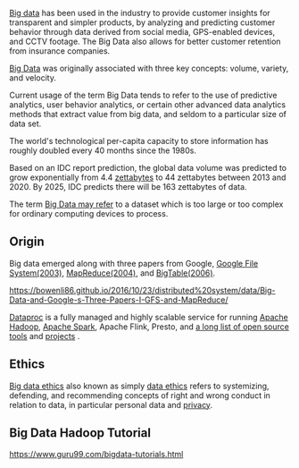 
[Big data](https://wikipedia.org/wiki/Big_data)  has been used in the industry to provide customer insights for transparent and simpler products, by analyzing and predicting customer behavior through data derived from social media, GPS-enabled devices, and CCTV footage. The Big Data also allows for better customer retention from insurance companies.

[Big Data](https://www.guru99.com/what-is-big-data.html) was originally associated with three key concepts: volume, variety, and velocity. 

Current usage of the term Big Data tends to refer to the use of predictive analytics, user behavior analytics, or certain other advanced data analytics methods that extract value from big data, and seldom to a particular size of data set. 

The world's technological per-capita capacity to store information has roughly doubled every 40 months since the 1980s.

Based on an IDC report prediction, the global data volume was predicted to grow exponentially from 4.4 [zettabytes](https://wikipedia.org/wiki/Byte#Multiple-byte_units) to 44 zettabytes between 2013 and 2020. By 2025, IDC predicts there will be 163 zettabytes of data.

The term [Big Data may refer](https://towardsdatascience.com/how-big-is-big-data-3fb14d5351ba) to a dataset which is too large or too complex for ordinary computing devices to process. 

## Origin

Big data emerged along with three papers from Google, [Google File System(2003)](  http://static.googleusercontent.com/media/research.google.com/en//archive/gfs-sosp2003.pdf ), [MapReduce(2004)](  http://static.googleusercontent.com/media/research.google.com/en//archive/mapreduce-osdi04.pdf ), and [BigTable(2006)](  http://static.googleusercontent.com/media/research.google.com/en//archive/bigtable-osdi06.pdf ).

https://bowenli86.github.io/2016/10/23/distributed%20system/data/Big-Data-and-Google-s-Three-Papers-I-GFS-and-MapReduce/

[Dataproc]( Dataproc  ) is a fully managed and highly scalable service for running [Apache Hadoop](  Hadoop ), [Apache Spark](Spark), Apache Flink, Presto, and [a long list of  open source tools](https://dzone.com/articles/looking-at-all-the-open-source-apache-big-data-pro) and [projects]( https://en.m.wikipedia.org/wiki/List_of_Apache_Software_Foundation_projects 
) .

## Ethics 

[Big data ethics](https://wikipedia.org/wiki/Big_data_ethics) also known as simply [data ethics](  https://journals.sagepub.com/doi/10.1177/2053951714559253 ) refers to systemizing, defending, and recommending concepts of right and wrong conduct in relation to data, in particular personal data and [privacy](Privacy).

## Big Data Hadoop Tutorial

https://www.guru99.com/bigdata-tutorials.html
